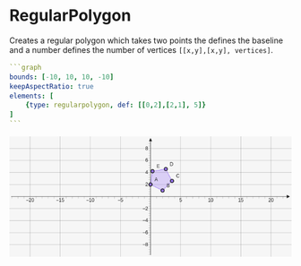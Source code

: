 # RegularPolygon

Creates a regular polygon which takes two points the defines the baseline and a number defines the number of vertices `[[x,y],[x,y], vertices]`.

````yaml
```graph
bounds: [-10, 10, 10, -10]
keepAspectRatio: true
elements: [
	{type: regularpolygon, def: [[0,2],[2,1], 5]}
]
```
````

![regularPolygon](../../imgs/RegularPolygon-graph-1.png)

